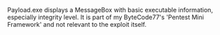 Payload.exe displays a MessageBox with basic executable information, especially
integrity level. It is part of my ByteCode77's 'Pentest Mini Framework' and not relevant to
the exploit itself.

